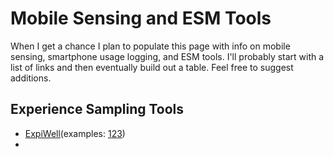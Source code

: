 # Mobile Sensing and ESM Tools

When I get a chance I plan to populate this page with info on mobile sensing, smartphone usage logging, and ESM tools.
I'll probably start with a list of links and then eventually build out a table.
Feel free to suggest additions.

## Experience Sampling Tools

- [ExpiWell](https://www.expiwell.com/)(examples: [1](https://doi.org/10.1002/mhs2.55)[2](https://doi.org/10.1177/23328584211065725)[3](https://psycnet.apa.org/doi/10.1037/ppm0000601))
-   
